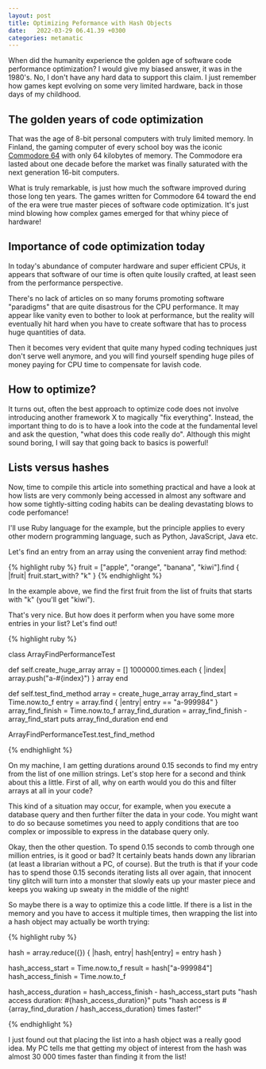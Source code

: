 ```yaml
---
layout: post
title: Optimizing Peformance with Hash Objects
date:   2022-03-29 06.41.39 +0300
categories: metamatic
---
```


When did the humanity experience the golden age of software code performance
optimization? I would give my biased answer, it was in the 1980's. 
No, I don't have any hard data to support this claim. I just remember how
games kept evolving on some very limited hardware, back in those days 
of my childhood.

## The golden years of code optimization

That was the age of 8-bit personal computers with truly limited memory.
In Finland, the gaming computer of every school boy was the iconic
[Commodore 64](https://en.wikipedia.org/wiki/Commodore_64) with only 64 kilobytes of memory.
The Commodore era lasted about one decade before the market was finally
saturated with the next generation 16-bit computers.
 
What is truly remarkable, is just how much the software improved
during those long ten years. The games written for Commodore 64
toward the end of the era were true master pieces of software code
optimization. It's just mind blowing how complex games emerged 
for that whiny piece of hardware!

## Importance of code optimization today

In today's abundance of computer hardware and super efficient 
CPUs, it appears that software of our time is often quite 
lousily crafted, at least seen from the performance perspective.

There's no lack of articles on so many forums promoting
software "paradigms" that are quite disastrous for the CPU
performance. It may appear like vanity even to bother to look at performance,
but the reality will eventually hit hard when you have to
create software that has to process huge quantities of data.

Then it becomes very evident that quite many hyped coding techniques
just don't serve well anymore, and you will find yourself 
spending huge piles of money paying for CPU time to compensate for
lavish code.

## How to optimize?

It turns out, often the best approach to optimize code does not 
involve introducing another framework X to magically "fix everything".
Instead, the important thing to do is to have a look into the code at 
the fundamental level and ask the question, "what does this code really do". 
Although this might sound boring, I will say that going back to basics is powerful!

## Lists versus hashes

Now, time to compile this article into something practical and have a look 
at how lists are very commonly being accessed in almost any software and 
how some tightly-sitting coding habits can be dealing devastating blows to code perfomance! 

I'll use Ruby language for the example,
but the principle applies to every other modern programming language,
such as Python, JavaScript, Java etc. 

Let's find an entry from an array using the convenient array find method:

{% highlight ruby %}
fruit = ["apple", "orange", "banana", "kiwi"].find { |fruit|
  fruit.start_with? "k"
}
{% endhighlight %}

In the example above, we find the first fruit from the list of fruits
that starts with "k" (you'll get "kiwi").

That's very nice. But how does it perform when you have some more entries
in your list? Let's find out!

{% highlight ruby %}

class ArrayFindPerformanceTest

  def self.create_huge_array
      array = []
      1000000.times.each { |index|
        array.push("a-#{index}")
      }
      array
  end
  
  def self.test_find_method
      array = create_huge_array
      array_find_start = Time.now.to_f
      entry = array.find { |entry|
        entry == "a-999984"
      }
      array_find_finish = Time.now.to_f
      array_find_duration = array_find_finish - array_find_start
      puts array_find_duration
  end
end

ArrayFindPerformanceTest.test_find_method

{% endhighlight %}

On my machine, I am getting durations around 0.15 seconds to find
my entry from the list of one million strings. Let's stop here for a second and think about this a little. 
First of all, why on earth would you do this and filter arrays at all in your code?

This kind of a situation may occur, for example, when you execute a database query
and then further filter the data in your code. You might want
to do so because sometimes you need to apply conditions
that are too complex or impossible to express in the database query
only.

Okay, then the other question. To spend 0.15 seconds to comb through 
one million entries, is it good or bad? It certainly beats hands down any librarian 
(at least a librarian without a PC, of course). 
But the truth is that if your code has to
spend those 0.15 seconds iterating lists all over again, that innocent tiny glitch 
will turn into a monster that slowly eats up your master piece 
and keeps you waking up sweaty in the middle of the night!

So maybe there is a way to optimize this a code little. If there is a list in the memory
and you have to access it multiple times, then wrapping the list into a hash object
may actually be worth trying:


{% highlight ruby %}

hash = array.reduce({}) { |hash, entry| 
  hash[entry] = entry
  hash
}

hash_access_start = Time.now.to_f
result = hash["a-999984"]
hash_access_finish = Time.now.to_f

hash_access_duration = hash_access_finish - hash_access_start
puts "hash access duration: #{hash_access_duration}"
puts "hash access is #{array_find_duration / hash_access_duration} times faster!"

{% endhighlight %}

I just found out that placing the list into a hash object was a really good idea.
My PC tells me that getting my object of interest from the hash was almost 30 000
times faster than finding it from the list!
